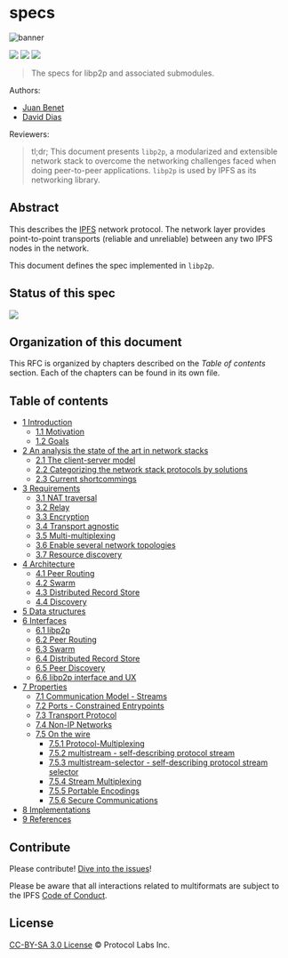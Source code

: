 # specs

![banner](https://raw.githubusercontent.com/diasdavid/specs/libp2p-spec/protocol/network/figs/logo.png)

[![](https://img.shields.io/badge/made%20by-Protocol%20Labs-blue.svg?style=flat-square)](http://ipn.io)
[![](https://img.shields.io/badge/project-libp2p-blue.svg?style=flat-square)](http://github.com/libp2p/libp2p)
[![](https://img.shields.io/badge/freenode-%23ipfs-blue.svg?style=flat-square)](http://webchat.freenode.net/?channels=%23ipfs)

> The specs for libp2p and associated submodules.

Authors:

  - [Juan Benet](https://github.com/jbenet)
  - [David Dias](https://github.com/diasdavid)

Reviewers:


> tl;dr; This document presents `libp2p`, a modularized and extensible network stack to overcome the networking challenges faced when doing peer-to-peer applications. `libp2p` is used by IPFS as its networking library.


## Abstract

This describes the [IPFS](https://ipfs.io/) network protocol. The network layer provides point-to-point transports (reliable and unreliable) between any two IPFS nodes in the network.

This document defines the spec implemented in `libp2p`.

## Status of this spec

![](https://img.shields.io/badge/status-wip-orange.svg?style=flat-square)

## Organization of this document

This RFC is organized by chapters described on the *Table of contents* section. Each of the chapters can be found in its own file.

## Table of contents

  - [1 Introduction](1-introduction.md)
    - [1.1 Motivation](1-introduction.md#11-motivation)
    - [1.2 Goals](1-introduction.md#12-goals)
  - [2 An analysis the state of the art in network stacks](2-state-of-the-art.md)
    - [2.1 The client-server model](2-state-of-the-art.md#21-the-client-server-model)
    - [2.2 Categorizing the network stack protocols by solutions](2-state-of-the-art.md#22-categorizing-the-network-stack-protocols-by-solutions)
    - [2.3 Current shortcommings](2-state-of-the-art.md#23-current-shortcommings)
  - [3 Requirements](3-requirements.md)
    - [3.1 NAT traversal](3-requirements.md#31-nat-traversal)
    - [3.2 Relay](3-requirements.md#32-relay)
    - [3.3 Encryption](3-requirements.md#33-encryption)
    - [3.4 Transport agnostic](3-requirements.md#34-transport-agnostic)
    - [3.5 Multi-multiplexing](3-requirements.md#35-multi-multiplexing)
    - [3.6 Enable several network topologies](3-requirements.md#36-enable-several-network-topologies)
    - [3.7 Resource discovery](3-requirements.md#37-resource-discovery)
  - [4 Architecture](4-architecture.md)
    - [4.1 Peer Routing](4-architecture.md#41-peer-routing)
    - [4.2 Swarm](4-architecture.md#42-swarm)
    - [4.3 Distributed Record Store](4-architecture.md#43-distributed-record-store)
    - [4.4 Discovery](4-architecture.md#44-discovery)
  - [5 Data structures](5-datastructures.md)
  - [6 Interfaces](6-interfaces.md)
    - [6.1 libp2p](6-interfaces.md#61-libp2p)
    - [6.2 Peer Routing](6-interfaces.md#62-peer-routing)
    - [6.3 Swarm](6-interfaces.md#63-swarm)
    - [6.4 Distributed Record Store](6-interfaces.md#64-distributed-record-store)
    - [6.5 Peer Discovery](6-interfaces.md#65-peer-discovery)
    - [6.6 libp2p interface and UX](6-interfaces.md#66-libp2p-interface-and-ux)
  - [7 Properties](7-properties.md)
    - [7.1 Communication Model - Streams](7-properties.md#71-communication-model---streams)
    - [7.2 Ports - Constrained Entrypoints](7-properties.md#72-ports---constrained-entrypoints)
    - [7.3 Transport Protocol](7-properties.md#73-transport-protocols)
    - [7.4 Non-IP Networks](7-properties.md#74-non-ip-networks)
    - [7.5 On the wire](7-properties.md#75-on-the-wire)
      - [7.5.1 Protocol-Multiplexing](7-properties.md#751-protocol-multiplexing)
      - [7.5.2 multistream - self-describing protocol stream](7-properties.md#752-multistream---self-describing-protocol-stream)
      - [7.5.3 multistream-selector - self-describing protocol stream selector](7-properties.md#753-multistream-selector---self-describing-protocol-stream-selector)
      - [7.5.4 Stream Multiplexing](7-properties.md#754-stream-multiplexing)
      - [7.5.5 Portable Encodings](7-properties.md#755-portable-encodings)
      - [7.5.6 Secure Communications](7-properties.md#756-secure-communications)
  - [8 Implementations](8-implementations.md)
  - [9 References](9-references.md)

## Contribute

Please contribute! [Dive into the issues](https://github.com/libp2p/spec/issues)!

Please be aware that all interactions related to multiformats are subject to the IPFS [Code of Conduct](https://github.com/ipfs/community/blob/master/code-of-conduct.md).

## License

[CC-BY-SA 3.0 License](https://creativecommons.org/licenses/by-sa/3.0/us/) © Protocol Labs Inc.
